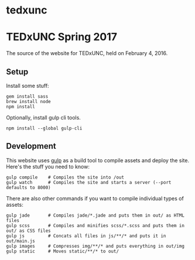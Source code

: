 # tedxunc

# TEDxUNC Spring 2017
The source of the website for TEDxUNC, held on February 4, 2016.

## Setup
Install some stuff:
```
gem install sass
brew install node
npm install
```
Optionally, install gulp cli tools.
```
npm install --global gulp-cli
```

## Development
This website uses [gulp](http://gulpjs.com) as a build tool to compile assets and deploy the site. Here's the stuff you need to know:
```
gulp compile	# Compiles the site into /out
gulp watch		# Compiles the site and starts a server (--port defaults to 8000)
```

There are also other commands if you want to compile individual types of assets:
```
gulp jade		# Compiles jade/*.jade and puts them in out/ as HTML files
gulp scss		# Compiles and minifies scss/*.scss and puts them in out/ as CSS files
gulp js			# Concats all files in js/**/* and puts it in out/main.js
gulp images 	# Compresses img/**/* and puts everything in out/img
gulp static		# Moves static/**/* to out/
```
